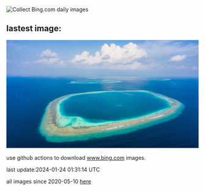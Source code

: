 ![Collect Bing.com daily images](https://github.com/counter2015/bing-daily-images/workflows/Collect%20Bing.com%20daily%20images/badge.svg)
## lastest image:
![](images/MaldivesAtolls.jpg)

use github actions to download www.bing.com images.

last update:2024-01-24 01:31:14 UTC

all images since 2020-05-10 [here](https://github.com/counter2015/bing-daily-images/tree/master/images) 
